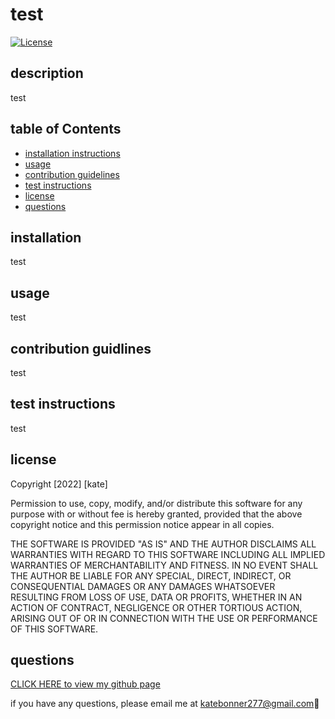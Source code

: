# test


  [![License](https://img.shields.io/badge/License-ISC-blue.svg)](https://opensource.org/licenses/ISC)


  ## description

  test


  ## table of Contents
  *  [installation instructions](#installation-instructions)
  *  [usage](#usage)
  *  [contribution guidelines](#contribution-guidelines)
  *  [test instructions](#test-instructions)
  *  [license](#license)
  *  [questions](#questions)

  ## installation 

  test


  ## usage

  test


  ## contribution guidlines

  test


  ## test instructions

  test


  ## license
  Copyright [2022] [kate]

  Permission to use, copy, modify, and/or distribute this software for any purpose with or without fee is hereby granted, provided that the above copyright notice and this permission notice appear in all copies.

THE SOFTWARE IS PROVIDED "AS IS" AND THE AUTHOR DISCLAIMS ALL WARRANTIES WITH REGARD TO THIS SOFTWARE INCLUDING ALL IMPLIED WARRANTIES OF MERCHANTABILITY AND FITNESS. IN NO EVENT SHALL THE AUTHOR BE LIABLE FOR ANY SPECIAL, DIRECT, INDIRECT, OR CONSEQUENTIAL DAMAGES OR ANY DAMAGES WHATSOEVER RESULTING FROM LOSS OF USE, DATA OR PROFITS, WHETHER IN AN ACTION OF CONTRACT, NEGLIGENCE OR OTHER TORTIOUS ACTION, ARISING OUT OF OR IN CONNECTION WITH THE USE OR PERFORMANCE OF THIS SOFTWARE.


  ## questions
 [CLICK HERE to view my github page](https://github.com/katebonner)


  if you have any questions, please email me at katebonner277@gmail.com:purple_heart:

